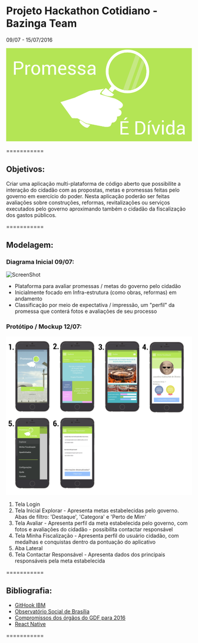 # Projeto Hackathon Cotidiano - Bazinga Team

09/07 - 15/07/2016

![ScreenShot](assets/logo.png)

===========
## Objetivos:

Criar uma aplicação multi-plataforma de código aberto que possibilite a interação do cidadão com as propostas, metas e promessas feitas pelo governo em exercício do poder. Nesta aplicação poderão ser feitas avaliações sobre construções, reformas, revitalizações ou serviços
executados pelo governo aproximando também o cidadão da fiscalização dos gastos públicos.

===========
## Modelagem:

### Diagrama Inicial 09/07:

![ScreenShot](assets/01-Diagrama1.png)

- Plataforma para avaliar promessas / metas do governo pelo cidadão
- Inicialmente focado em Infra-estrutura (como obras, reformas) em andamento
- Classificação por meio de expectativa / impressão, um "perfil" da promessa que conterá fotos e avaliações de seu processo

### Protótipo / Mockup 12/07:

![ScreenShot](assets/telas-prototipo.png)

1. Tela Login
2. Tela Inicial Explorar - Apresenta metas estabelecidas pelo governo. Abas de filtro: 'Destaque', 'Categora' e 'Perto de Mim'
3. Tela Avaliar - Apresenta perfil da meta estabelecida pelo governo, com fotos e avaliações do cidadão - possibilita contactar responsável
4. Tela Minha Fiscalização - Apresenta perfil do usuário cidadão, com medalhas e conquistas dentro da pontuação do aplicativo
5. Aba Lateral
6. Tela Contactar Responsável - Apresenta dados dos principais responsáveis pela meta estabelecida

===========

## Bibliografia:

- [GitHook IBM](https://hub.jazz.net/gitHook/)
- [Observatório Social de Brasília](http://brasilia.osbrasil.org.br/)
- [Compromissos dos órgãos do GDF para 2016](http://brasilia.osbrasil.org.br/blog/2016/04/02/veja-os-compromissos-dos-orgaos-do-gdf-para-2016/)
- [React Native](https://facebook.github.io/react-native/docs)

===========
